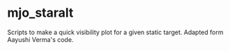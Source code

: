 # mjo_staralt
Scripts to make a quick visibility plot for a given static target. Adapted form Aayushi Verma's code.
